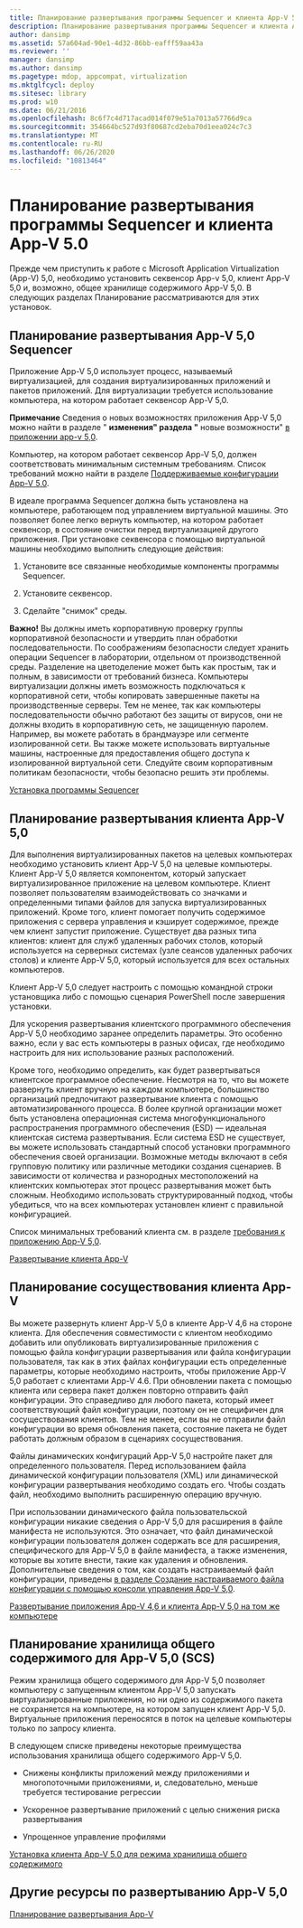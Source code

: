 ```yaml
---
title: Планирование развертывания программы Sequencer и клиента App-V 5.0
description: Планирование развертывания программы Sequencer и клиента App-V 5.0
author: dansimp
ms.assetid: 57a604ad-90e1-4d32-86bb-eafff59aa43a
ms.reviewer: ''
manager: dansimp
ms.author: dansimp
ms.pagetype: mdop, appcompat, virtualization
ms.mktglfcycl: deploy
ms.sitesec: library
ms.prod: w10
ms.date: 06/21/2016
ms.openlocfilehash: 8c6f7c4d717acad014f079e51a7013a57766d9ca
ms.sourcegitcommit: 354664bc527d93f80687cd2eba70d1eea024c7c3
ms.translationtype: MT
ms.contentlocale: ru-RU
ms.lasthandoff: 06/26/2020
ms.locfileid: "10813464"
---
```

# Планирование развертывания программы Sequencer и клиента App-V 5.0


Прежде чем приступить к работе с Microsoft Application Virtualization (App-V) 5,0, необходимо установить секвенсор App-v 5,0, клиент App-V 5,0 и, возможно, общее хранилище содержимого App-V 5,0. В следующих разделах Планирование рассматриваются для этих установок.

## Планирование развертывания App-V 5,0 Sequencer


Приложение App-V 5,0 использует процесс, называемый виртуализацией, для создания виртуализированных приложений и пакетов приложений. Для виртуализации требуется использование компьютера, на котором работает секвенсор App-V 5,0.

**Примечание**  Сведения о новых возможностях приложения App-V 5,0 можно найти в разделе " **изменения" раздела "** новые возможности" [в приложении app-v 5,0](whats-new-in-app-v-50.md).

 

Компьютер, на котором работает секвенсор App-V 5,0, должен соответствовать минимальным системным требованиям. Список требований можно найти в разделе [Поддерживаемые конфигурации App-V 5,0](app-v-50-supported-configurations.md).

В идеале программа Sequencer должна быть установлена на компьютере, работающем под управлением виртуальной машины. Это позволяет более легко вернуть компьютер, на котором работает секвенсор, в состояние очистки перед виртуализацией другого приложения. При установке секвенсора с помощью виртуальной машины необходимо выполнить следующие действия:

1.  Установите все связанные необходимые компоненты программы Sequencer.

2.  Установите секвенсор.

3.  Сделайте "снимок" среды.

**Важно!**  Вы должны иметь корпоративную проверку группы корпоративной безопасности и утвердить план обработки последовательности. По соображениям безопасности следует хранить операции Sequencer в лаборатории, отдельном от производственной среды. Разделение на цветоделение может быть как простым, так и полным, в зависимости от требований бизнеса. Компьютеры виртуализации должны иметь возможность подключаться к корпоративной сети, чтобы копировать завершенные пакеты на производственные серверы. Тем не менее, так как компьютеры последовательности обычно работают без защиты от вирусов, они не должны входить в корпоративную сеть, не защищенную паролем. Например, вы можете работать в брандмауэре или сегменте изолированной сети. Вы также можете использовать виртуальные машины, настроенные для предоставления общего доступа к изолированной виртуальной сети. Следуйте своим корпоративным политикам безопасности, чтобы безопасно решить эти проблемы.

 

[Установка программы Sequencer](how-to-install-the-sequencer-beta-gb18030.md)

## Планирование развертывания клиента App-V 5,0


Для выполнения виртуализированных пакетов на целевых компьютерах необходимо установить клиент App-V 5,0 на целевые компьютеры. Клиент App-V 5,0 является компонентом, который запускает виртуализированное приложение на целевом компьютере. Клиент позволяет пользователям взаимодействовать со значками и определенными типами файлов для запуска виртуализированных приложений. Кроме того, клиент помогает получить содержимое приложения с сервера управления и кэширует содержимое, прежде чем клиент запустит приложение. Существует два разных типа клиентов: клиент для служб удаленных рабочих столов, который используется на серверных системах (узле сеансов удаленных рабочих столов) и клиенте App-V 5,0, который используется для всех остальных компьютеров.

Клиент App-V 5,0 следует настроить с помощью командной строки установщика либо с помощью сценария PowerShell после завершения установки.

Для ускорения развертывания клиентского программного обеспечения App-V 5,0 необходимо заранее определить параметры. Это особенно важно, если у вас есть компьютеры в разных офисах, где необходимо настроить для них использование разных расположений.

Кроме того, необходимо определить, как будет развертываться клиентское программное обеспечение. Несмотря на то, что вы можете развернуть клиент вручную на каждом компьютере, большинство организаций предпочитают развертывание клиента с помощью автоматизированного процесса. В более крупной организации может быть установлена операционная система многофункционального распространения программного обеспечения (ESD) — идеальная клиентская система развертывания. Если система ESD не существует, вы можете использовать стандартный способ установки программного обеспечения своей организации. Возможные методы включают в себя групповую политику или различные методики создания сценариев. В зависимости от количества и разнородных местоположений на клиентских компьютерах этот процесс развертывания может быть сложным. Необходимо использовать структурированный подход, чтобы убедиться, что на всех компьютерах установлен клиент с правильной конфигурацией.

Список минимальных требований клиента см. в разделе [требования к приложению App-V 5,0](app-v-50-prerequisites.md).

[Развертывание клиента App-V](how-to-deploy-the-app-v-client-gb18030.md)

## <a href="" id="bkmk-client-coexist"></a>Планирование сосуществования клиента App-V


Вы можете развернуть клиент App-V 5,0 в клиенте App-V 4,6 на стороне клиента. Для обеспечения совместимости с клиентом необходимо добавить или опубликовать виртуализированные приложения с помощью файла конфигурации развертывания или файла конфигурации пользователя, так как в этих файлах конфигурации есть определенные параметры, которые необходимо настроить, чтобы приложение App-V 5,0 работает с клиентами App-V 4.6. При обновлении пакета с помощью клиента или сервера пакет должен повторно отправить файл конфигурации. Это справедливо для любого пакета, который имеет соответствующий файл конфигурации, поэтому он не специфичен для сосуществования клиентов. Тем не менее, если вы не отправили файл конфигурации во время обновления пакета, состояние пакета не будет работать должным образом в сценариях сосуществования.

Файлы динамических конфигураций App-V 5,0 настройте пакет для определенного пользователя. Перед использованием файла динамической конфигурации пользователя (XML) или динамической конфигурации развертывания необходимо создать его. Чтобы создать файл, необходимо выполнить расширенную операцию вручную.

При использовании динамического файла пользовательской конфигурации никакие сведения о App-V 5,0 для расширения в файле манифеста не используются. Это означает, что файл динамической конфигурации пользователя должен содержать все для расширения, специфического для App-V 5,0 в файле манифеста, а также изменения, которые вы хотите внести, такие как удаления и обновления. Дополнительные сведения о том, как создать настраиваемый файл конфигурации, приведены [в разделе Создание настраиваемого файла конфигурации с помощью консоли управления App-V 5,0](how-to-create-a-custom-configuration-file-by-using-the-app-v-50-management-console.md).

[Развертывание приложения App-V 4,6 и клиента App-V 5,0 на том же компьютере](how-to-deploy-the-app-v-46-and-the-app-v--50-client-on-the-same-computer.md)

## <a href="" id="bkmk-plan-for-scs"></a>Планирование хранилища общего содержимого для App-V 5,0 (SCS)


Режим хранилища общего содержимого для App-V 5,0 позволяет компьютеру с запущенным клиентом App-V 5,0 запускать виртуализированные приложения, но ни одно из содержимого пакета не сохраняется на компьютере, на котором запущен клиент App-V 5,0. Виртуальные приложения переносятся в поток на целевые компьютеры только по запросу клиента.

В следующем списке приведены некоторые преимущества использования хранилища общего содержимого App-V 5,0.

-   Снижены конфликты приложений между приложениями и многопоточными приложениями, и, следовательно, меньше требуется тестирование регрессии

-   Ускоренное развертывание приложений с целью снижения риска развертывания

-   Упрощенное управление профилями

[Установка клиента App-V 5.0 для режима хранилища общего содержимого](how-to-install-the-app-v-50-client-for-shared-content-store-mode.md)






## <a href="" id="other-resources-for-the-app-v-5-0-deployment-"></a>Другие ресурсы по развертыванию App-V 5,0


[Планирование развертывания App-V](planning-to-deploy-app-v.md)

 

 





